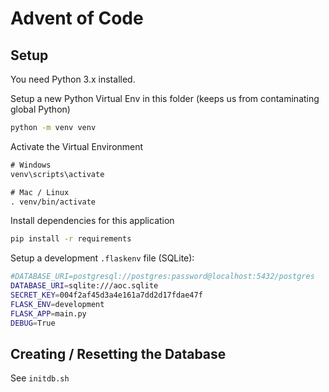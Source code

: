 # Advent of Code

## Setup

You need Python 3.x installed.

Setup a new Python Virtual Env in this folder (keeps us from contaminating global Python)

```sh
python -m venv venv
```

Activate the Virtual Environment

```txt
# Windows
venv\scripts\activate

# Mac / Linux
. venv/bin/activate
```

Install dependencies for this application

```sh
pip install -r requirements
```

Setup a development `.flaskenv` file (SQLite):

```sh
#DATABASE_URI=postgresql://postgres:password@localhost:5432/postgres
DATABASE_URI=sqlite:///aoc.sqlite
SECRET_KEY=004f2af45d3a4e161a7dd2d17fdae47f
FLASK_ENV=development
FLASK_APP=main.py
DEBUG=True
```

## Creating / Resetting the Database

See `initdb.sh`
